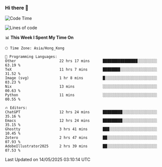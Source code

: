 ### Hi there 👋

<!--
**nicehiro/nicehiro** is a ✨ _special_ ✨ repository because its `README.md` (this file) appears on your GitHub profile.

Here are some ideas to get you started:

- 🔭 I’m currently working on ...
- 🌱 I’m currently learning ...
- 👯 I’m looking to collaborate on ...
- 🤔 I’m looking for help with ...
- 💬 Ask me about ...
- 📫 How to reach me: ...
- 😄 Pronouns: ...
- ⚡ Fun fact: ...
-->

<!--START_SECTION:waka-->
![Code Time](http://img.shields.io/badge/Code%20Time-662%20hrs%2058%20mins-blue)

![Lines of code](https://img.shields.io/badge/From%20Hello%20World%20I%27ve%20Written-1.7%20million%20lines%20of%20code-blue)

📊 **This Week I Spent My Time On** 

```text
🕑︎ Time Zone: Asia/Hong_Kong

💬 Programming Languages: 
Other                    22 hrs 17 mins      ████████████████░░░░░░░░░   63.19 % 
TeX                      11 hrs 7 mins       ████████░░░░░░░░░░░░░░░░░   31.52 % 
Image (svg)              1 hr 8 mins         █░░░░░░░░░░░░░░░░░░░░░░░░   03.23 % 
Nix                      13 mins             ░░░░░░░░░░░░░░░░░░░░░░░░░   00.63 % 
Python                   11 mins             ░░░░░░░░░░░░░░░░░░░░░░░░░   00.55 % 

🔥 Editors: 
ChatGPT                  12 hrs 24 mins      █████████░░░░░░░░░░░░░░░░   35.16 % 
Emacs                    12 hrs 24 mins      █████████░░░░░░░░░░░░░░░░   35.15 % 
Ghostty                  3 hrs 41 mins       ███░░░░░░░░░░░░░░░░░░░░░░   10.45 % 
Zotero                   2 hrs 47 mins       ██░░░░░░░░░░░░░░░░░░░░░░░   07.93 % 
AdobeIllustrator2025     2 hrs 39 mins       ██░░░░░░░░░░░░░░░░░░░░░░░   07.53 % 
```


 Last Updated on 14/05/2025 03:10:14 UTC
<!--END_SECTION:waka-->

